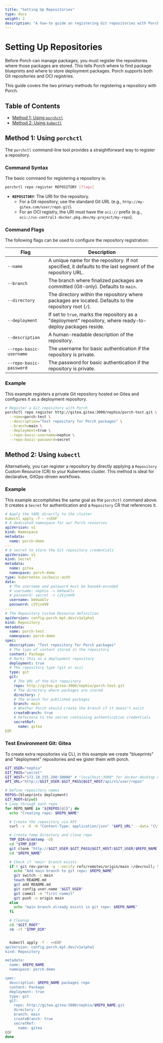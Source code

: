 ```yaml
---
title: "Setting Up Repositories"
type: docs
weight: 2
description: "A how-to guide on registering Git repositories with Porch"
---
```


# Setting Up Repositories

Before Porch can manage packages, you must register the repositories where those packages are stored. This tells Porch where to find package blueprints and where to store deployment packages. Porch supports both Git repositories and OCI registries.

This guide covers the two primary methods for registering a repository with Porch.

## Table of Contents

- [Method 1: Using `porchctl`](#method-1-using-porchctl)
- [Method 2: Using `kubectl`](#method-2-using-kubectl)

## Method 1: Using `porchctl`

The `porchctl` command-line tool provides a straightforward way to register a repository.

### Command Syntax

The basic command for registering a repository is:

```bash
porchctl repo register REPOSITORY [flags]
```

*   **`REPOSITORY`**: The URI for the repository.
    *   For a Git repository, use the standard Git URL (e.g., `http://my-gitea.com/user/repo.git`).
    *   For an OCI registry, the URI must have the `oci://` prefix (e.g., `oci://us-central1-docker.pkg.dev/my-project/my-repo`).

### Command Flags

The following flags can be used to configure the repository registration:

| Flag                    | Description                                                                                                |
| ----------------------- | ---------------------------------------------------------------------------------------------------------- |
| `--name`                | A unique name for the repository. If not specified, it defaults to the last segment of the repository URL.   |
| `--branch`              | The branch where finalized packages are committed (Git-only). Defaults to `main`.                            |
| `--directory`           | The directory within the repository where packages are located. Defaults to the repository root (`/`).       |
| `--deployment`          | If set to `true`, marks the repository as a "deployment" repository, where ready-to-deploy packages reside. |
| `--description`         | A human-readable description of the repository.                                                            |
| `--repo-basic-username` | The username for basic authentication if the repository is private.                                        |
| `--repo-basic-password` | The password for basic authentication if the repository is private.                                        |

### Example

This example registers a private Git repository hosted on Gitea and configures it as a deployment repository.

```bash
# Register a Git repository with Porch
porchctl repo register http://gitea.gitea:3000/nephio/porch-test.git \
  --name=porch-test \
  --description="Test repository for Porch packages" \
  --branch=main \
  --deployment=true \
  --repo-basic-username=nephio \
  --repo-basic-password=secret
```

## Method 2: Using `kubectl`

Alternatively, you can register a repository by directly applying a `Repository` Custom Resource (CR) to your Kubernetes cluster. This method is ideal for declarative, GitOps-driven workflows.

### Example

This example accomplishes the same goal as the `porchctl` command above. It creates a `Secret` for authentication and a `Repository` CR that references it.

```yaml
# Apply the YAML directly to the cluster
kubectl apply -f - <<EOF
# A dedicated namespace for our Porch resources
apiVersion: v1
kind: Namespace
metadata:
  name: porch-demo
---
# A secret to store the Git repository credentials
apiVersion: v1
kind: Secret
metadata:
  name: gitea
  namespace: porch-demo
type: kubernetes.io/basic-auth
data:
  # The username and password must be base64-encoded
  # username: nephio -> bmVwaGlv
  # password: secret -> c2VjcmV0
  username: bmVwaGlv
  password: c2VjcmV0
---
# The Repository Custom Resource definition
apiVersion: config.porch.kpt.dev/v1alpha1
kind: Repository
metadata:
  name: porch-test
  namespace: porch-demo
spec:
  description: "Test repository for Porch packages"
  # The type of content stored in the repository
  content: Package
  # Marks this as a deployment repository
  deployment: true
  # The repository type (git or oci)
  type: git
  git:
    # The URL of the Git repository
    repo: http://gitea.gitea:3000/nephio/porch-test.git
    # The directory where packages are stored
    directory: /
    # The branch for published packages
    branch: main
    # Whether Porch should create the branch if it doesn't exist
    createBranch: true
    # Reference to the secret containing authentication credentials
    secretRef:
      name: gitea
EOF
```

### Test Environment Git: Gitea

To create extra repositories via CLI, in this example we create "blueprints" and "deployment" repositories and we gister them with porch.

```bash
GIT_USER="nephio"
GIT_PASS="secret"
GIT_HOST="172.18.255.200:30000" # "localhost:3000" for docker-desktop users in WSL
API_URL="http://$GIT_USER:$GIT_PASS@$GIT_HOST/api/v1/user/repos"

# Define repository names
REPOS=(blueprints deployment)
GIT_ROOT=$(pwd)
# Loop through each repo
for REPO_NAME in "${REPOS[@]}"; do
  echo "Creating repo: $REPO_NAME"

  # Create the repository via API
  curl -v -k -H "Content-Type: application/json" "$API_URL" --data "{\"name\":\"$REPO_NAME\"}"

  # Create temp directory and clone repo
  TMP_DIR=$(mktemp -d)
  cd "$TMP_DIR"
  git clone "http://$GIT_USER:$GIT_PASS@$GIT_HOST/$GIT_USER/$REPO_NAME.git"
  cd "$REPO_NAME"

  # Check if 'main' branch exists
  if ! git rev-parse -q --verify refs/remotes/origin/main >/dev/null; then
    echo "Add main branch to git repo: $REPO_NAME"
    git switch -c main
    touch README.md
    git add README.md
    git config user.name "$GIT_USER"
    git commit -m "first commit"
    git push -u origin main
  else
    echo "main branch already exists in git repo: $REPO_NAME"
  fi

  # Cleanup
  cd "$GIT_ROOT"
  rm -rf "$TMP_DIR"


  kubectl apply -f - <<EOF
apiVersion: config.porch.kpt.dev/v1alpha1
kind: Repository

metadata:
  name: $REPO_NAME
  namespace: porch-demo

spec:
  description: $REPO_NAME packages repo
  content: Package
  deployment: true
  type: git
  git:
    repo: http://gitea.gitea:3000/nephio/$REPO_NAME.git
    directory: /
    branch: main
    createBranch: true
    secretRef:
      name: gitea
EOF
done
```
